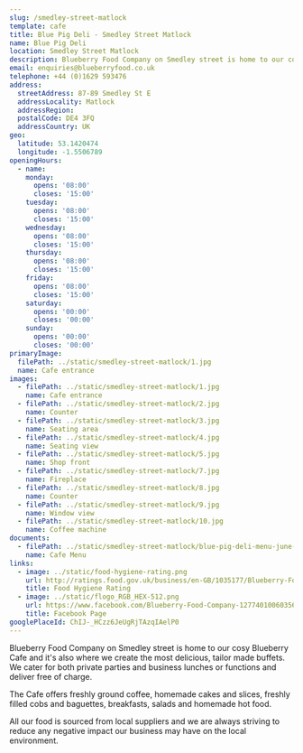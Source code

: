 ```yaml
---
slug: /smedley-street-matlock
template: cafe
title: Blue Pig Deli - Smedley Street Matlock
name: Blue Pig Deli
location: Smedley Street Matlock
description: Blueberry Food Company on Smedley street is home to our cosy Blueberry Cafe and it's also where we create the most delicious, tailor made buffets. We cater for both private parties and business lunches or functions and deliver free of charge.
email: enquiries@blueberryfood.co.uk
telephone: +44 (0)1629 593476
address:
  streetAddress: 87-89 Smedley St E
  addressLocality: Matlock
  addressRegion:
  postalCode: DE4 3FQ
  addressCountry: UK
geo:
  latitude: 53.1420474
  longitude: -1.5506789
openingHours:
  - name:
    monday:
      opens: '08:00'
      closes: '15:00'
    tuesday:
      opens: '08:00'
      closes: '15:00'
    wednesday:
      opens: '08:00'
      closes: '15:00'
    thursday:
      opens: '08:00'
      closes: '15:00'
    friday:
      opens: '08:00'
      closes: '15:00'
    saturday:
      opens: '00:00'
      closes: '00:00'
    sunday:
      opens: '00:00'
      closes: '00:00'
primaryImage:
  filePath: ../static/smedley-street-matlock/1.jpg
  name: Cafe entrance
images:
  - filePath: ../static/smedley-street-matlock/1.jpg
    name: Cafe entrance
  - filePath: ../static/smedley-street-matlock/2.jpg
    name: Counter
  - filePath: ../static/smedley-street-matlock/3.jpg
    name: Seating area
  - filePath: ../static/smedley-street-matlock/4.jpg
    name: Seating view
  - filePath: ../static/smedley-street-matlock/5.jpg
    name: Shop front
  - filePath: ../static/smedley-street-matlock/7.jpg
    name: Fireplace
  - filePath: ../static/smedley-street-matlock/8.jpg
    name: Counter
  - filePath: ../static/smedley-street-matlock/9.jpg
    name: Window view
  - filePath: ../static/smedley-street-matlock/10.jpg
    name: Coffee machine
documents:
  - filePath: ../static/smedley-street-matlock/blue-pig-deli-menu-june-2019.pdf
    name: Cafe Menu
links:
  - image: ../static/food-hygiene-rating.png
    url: http://ratings.food.gov.uk/business/en-GB/1035177/Blueberry-Food-Company%2c-Ground-Floor-Derbyshire
    title: Food Hygiene Rating
  - image: ../static/flogo_RGB_HEX-512.png
    url: https://www.facebook.com/Blueberry-Food-Company-127740100603563
    title: Facebook Page
googlePlaceId: ChIJ-_HCzz6JeUgRjTAzqIAelP0
---
```


Blueberry Food Company on Smedley street is home to our cosy Blueberry Cafe and it's also where we create the most delicious, tailor made buffets. We cater for both private parties and business lunches or functions and deliver free of charge.

The Cafe offers freshly ground coffee, homemade cakes and slices, freshly filled cobs and baguettes, breakfasts, salads and homemade hot food.

All our food is sourced from local suppliers and we are always striving to reduce any negative impact our business may have on the local environment.
